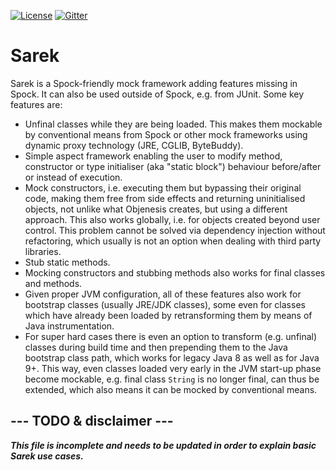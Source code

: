[![License](https://img.shields.io/badge/License-Apache%202.0-blue.svg)](https://github.com/SarekTest/Sarek/blob/master/LICENSE)
[![Gitter](https://badges.gitter.im/SarekTest.svg)](https://gitter.im/SarekTest/community)

[//]: # "[![Maven Central](https://img.shields.io/maven-central/v/org.spockframework/spock-core.svg?label=Maven%20Central)](https://search.maven.org/search?q=g:org.spockframework)"
[//]: # "[![Linux Build Status](https://img.shields.io/travis/spockframework/spock/master.svg?label=Linux%20Build)](https://travis-ci.org/spockframework/spock)"
[//]: # "[![Windows Build Status](https://img.shields.io/appveyor/ci/spockframework/spock/master.svg?label=Windows%20Build)](https://ci.appveyor.com/project/spockframework/spock/branch/master)"
[//]: # "[![CircleCI branch](https://img.shields.io/circleci/project/github/spockframework/spock/master.svg?label=CircleCi)](https://github.com/spockframework/spock)"
[//]: # "[![Jitpack](https://jitpack.io/v/org.spockframework/spock.svg)](https://jitpack.io/#org.spockframework/spock)"
[//]: # "[![Codecov](https://codecov.io/gh/spockframework/spock/branch/master/graph/badge.svg)](https://codecov.io/gh/spockframework/spock)"

# Sarek

Sarek is a Spock-friendly mock framework adding features missing in Spock. It can also be used outside of Spock, e.g.
from JUnit. Some key features are:
  * Unfinal classes while they are being loaded. This makes them mockable by conventional means from Spock or other
    mock frameworks using dynamic proxy technology (JRE, CGLIB, ByteBuddy).
  * Simple aspect framework enabling the user to modify method, constructor or type initialiser (aka "static block")
    behaviour before/after or instead of execution.
  * Mock constructors, i.e. executing them but bypassing their original code, making them free from side effects and
    returning uninitialised objects, not unlike what Objenesis creates, but using a different approach. This also works
    globally, i.e. for objects created beyond user control. This problem cannot be solved via dependency injection
    without refactoring, which usually is not an option when dealing with third party libraries.
  * Stub static methods.
  * Mocking constructors and stubbing methods also works for final classes and methods.
  * Given proper JVM configuration, all of these features also work for bootstrap classes (usually JRE/JDK classes),
    some even for classes which have already been loaded by retransforming them by means of Java instrumentation.
  * For super hard cases there is even an option to transform (e.g. unfinal) classes during build time and then
    prepending them to the Java bootstrap class path, which works for legacy Java 8 as well as for Java 9+. This way,
    even classes loaded very early in the JVM start-up phase become mockable, e.g. final class `String` is no longer
    final, can thus be extended, which also means it can be mocked by conventional means.

## --- TODO & disclaimer ---

***This file is incomplete and needs to be updated in order to explain basic Sarek use cases.***

